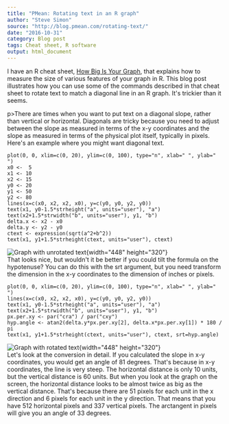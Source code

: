 ```yaml
---
title: "PMean: Rotating text in an R graph"
author: "Steve Simon"
source: "http://blog.pmean.com/rotating-text/"
date: "2016-10-31"
category: Blog post
tags: Cheat sheet, R software
output: html_document
---
```


I have an R cheat sheet, [How Big Is Your
Graph](../cheatsheets/index.html), that explains how to measure the size
of various features of your graph in R. This blog post illustrates how
you can use some of the commands described in that cheat sheet to rotate
text to match a diagonal line in an R graph. It's trickier than it
seems.

<!---More--->

p\>There are times when you want to put text on a diagonal slope, rather
than vertical or horizontal. Diagonals are tricky because you need to
adjust between the slope as measured in terms of the x-y coordinates and
the slope as measured in terms of the physical plot itself, typically in
pixels. Here's an example where you might want diagonal text.

``` {.r}
plot(0, 0, xlim=c(0, 20), ylim=c(0, 100), type="n", xlab=" ", ylab=" ")
x0 <-  5
x1 <- 10
x2 <- 15
y0 <- 20
y1 <- 50
y2 <- 80
lines(x=c(x0, x2, x2, x0), y=c(y0, y0, y2, y0))
text(x1, y0-1.5*strheight("a", units="user"), "a")
text(x2+1.5*strwidth("b", units="user"), y1, "b")
delta.x <- x2 - x0
delta.y <- y2 - y0
ctext <- expression(sqrt(a^2+b^2))
text(x1, y1+1.5*strheight(ctext, units="user"), ctext)
```

![Graph with unrotated
text](http://www.pmean.com/0000images/rotate01.jpg){width="448"
height="320"}\
That looks nice, but wouldn't it be better if you could tilt the formula
on the hypotenuse? You can do this with the srt argument, but you need
transform the dimension in the x-y coordinates to the dimension of
inches or pixels.

``` {.r}
plot(0, 0, xlim=c(0, 20), ylim=c(0, 100), type="n", xlab=" ", ylab=" ")
lines(x=c(x0, x2, x2, x0), y=c(y0, y0, y2, y0))
text(x1, y0-1.5*strheight("a", units="user"), "a")
text(x2+1.5*strwidth("b", units="user"), y1, "b")
px.per.xy <- par("cra") / par("cxy")
hyp.angle <- atan2(delta.y*px.per.xy[2], delta.x*px.per.xy[1]) * 180 / pi
text(x1, y1+1.5*strheight(ctext, units="user"), ctext, srt=hyp.angle)
```

![Graph with rotated
text](http://www.pmean.com/0000images/rotate02.jpg){width="448"
height="320"}\
Let's look at the conversion in detail. If you calculated the slope in
x-y coordinates, you would get an angle of 81 degrees. That's because in
x-y coordinates, the line is very steep. The horizontal distance is only
10 units, but the vertical distance is 60 units. But when you look at
the graph on the screen, the horizontal distance looks to be almost
twice as big as the vertical distance. That's because there are 51
pixels for each unit in the x direction and 6 pixels for each unit in
the y direction. That means that you have 512 horizontal pixels and 337
vertical pixels. The arctangent in pixels will give you an angle of 33
degrees.


